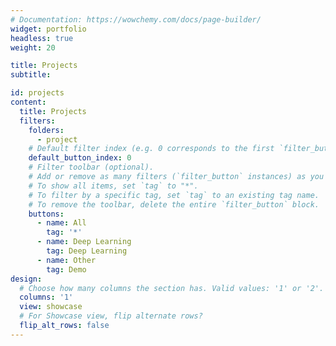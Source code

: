 ```yaml
---
# Documentation: https://wowchemy.com/docs/page-builder/
widget: portfolio
headless: true
weight: 20

title: Projects
subtitle:

id: projects
content:
  title: Projects
  filters:
    folders:
      - project
    # Default filter index (e.g. 0 corresponds to the first `filter_button` instance below).
    default_button_index: 0
    # Filter toolbar (optional).
    # Add or remove as many filters (`filter_button` instances) as you like.
    # To show all items, set `tag` to "*".
    # To filter by a specific tag, set `tag` to an existing tag name.
    # To remove the toolbar, delete the entire `filter_button` block.
    buttons:
      - name: All
        tag: '*'
      - name: Deep Learning
        tag: Deep Learning
      - name: Other
        tag: Demo
design:
  # Choose how many columns the section has. Valid values: '1' or '2'.
  columns: '1'
  view: showcase
  # For Showcase view, flip alternate rows?
  flip_alt_rows: false
---
```

